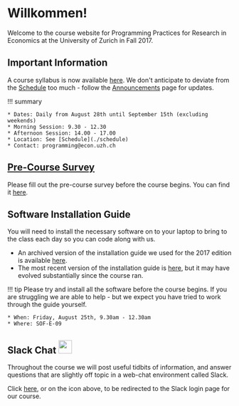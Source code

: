 # Willkommen!

Welcome to the course website for Programming Practices for Research in Economics at the University of Zurich in Fall 2017.


## Important Information

A course syllabus is now available [here](assets/pp4rs-syllabus.pdf).
We don't anticipate to deviate from the [Schedule](./schedule) too much - follow the [Announcements](./announcements) page for updates.

!!! summary

    * Dates: Daily from August 28th until September 15th (excluding weekends)
    * Morning Session: 9.30 - 12.30
    * Afternoon Session: 14.00 - 17.00
    * Location: See [Schedule](./schedule)
    * Contact: programming@econ.uzh.ch

## [Pre-Course Survey](https://goo.gl/forms/EER5ThZwazBzDvxi2)

Please fill out the pre-course survey before the course begins. You can find it [here](https://goo.gl/forms/EER5ThZwazBzDvxi2).



## Software Installation Guide

You will need to install the necessary software on to your laptop to bring to the class each day so you can code along with us.

*   An archived version of the installation guide we used for the 2017 edition is available [here](https://pp4rs.github.io/2017-uzh-installation-guide/).
*   The most recent version of the installation guide is [here](https://pp4rs.github.io/installation-guide/), but it may have evolved substantially since the course ran.


!!! tip
    Please try and install all the software before the course begins.
    If you are struggling we are able to help - but we expect you have tried to work through the guide yourself.

    * When: Friday, August 25th, 9.30am - 12.30am
    * Where: SOF-E-09

## Slack Chat [<img src="https://maxcdn.icons8.com/Share/icon/Logos//slack1600.png" height="30" />](https://pp4rs.slack.com/)

Throughout the course we will post useful tidbits of information, and answer questions that are slightly off topic in a web-chat environment called Slack.

Click [here](https://pp4rs.slack.com/), or on the icon above, to be redirected to the Slack login page for our course.
